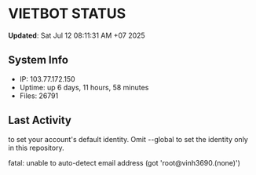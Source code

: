 # VIETBOT STATUS
**Updated**: Sat Jul 12 08:11:31 AM +07 2025

## System Info
- IP: 103.77.172.150
- Uptime: up 6 days, 11 hours, 58 minutes
- Files: 26791

## Last Activity

to set your account's default identity.
Omit --global to set the identity only in this repository.

fatal: unable to auto-detect email address (got 'root@vinh3690.(none)')
